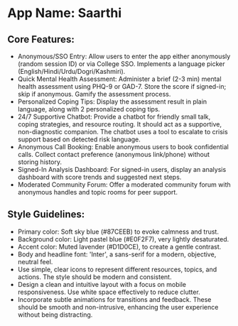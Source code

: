 # **App Name**: Saarthi

## Core Features:

- Anonymous/SSO Entry: Allow users to enter the app either anonymously (random session ID) or via College SSO. Implements a language picker (English/Hindi/Urdu/Dogri/Kashmiri).
- Quick Mental Health Assessment: Administer a brief (2-3 min) mental health assessment using PHQ-9 or GAD-7. Store the score if signed-in; skip if anonymous. Gamify the assessment process.
- Personalized Coping Tips: Display the assessment result in plain language, along with 2 personalized coping tips.
- 24/7 Supportive Chatbot: Provide a chatbot for friendly small talk, coping strategies, and resource routing. It should act as a supportive, non-diagnostic companion. The chatbot uses a tool to escalate to crisis support based on detected risk language.
- Anonymous Call Booking: Enable anonymous users to book confidential calls. Collect contact preference (anonymous link/phone) without storing history.
- Signed-In Analysis Dashboard: For signed-in users, display an analysis dashboard with score trends and suggested next steps.
- Moderated Community Forum: Offer a moderated community forum with anonymous handles and topic rooms for peer support.

## Style Guidelines:

- Primary color: Soft sky blue (#87CEEB) to evoke calmness and trust.
- Background color: Light pastel blue (#E0F2F7), very lightly desaturated.
- Accent color: Muted lavender (#D1D0CE), to create a gentle contrast.
- Body and headline font: 'Inter', a sans-serif for a modern, objective, neutral feel.
- Use simple, clear icons to represent different resources, topics, and actions. The style should be modern and consistent.
- Design a clean and intuitive layout with a focus on mobile responsiveness. Use white space effectively to reduce clutter.
- Incorporate subtle animations for transitions and feedback. These should be smooth and non-intrusive, enhancing the user experience without being distracting.